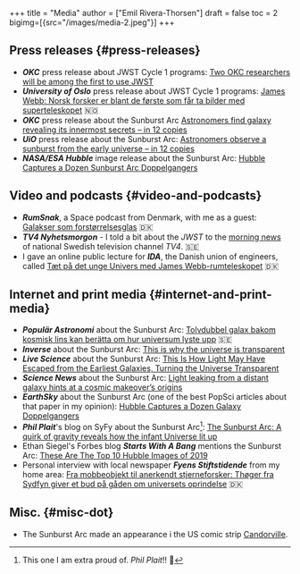 +++
title = "Media"
author = ["Emil Rivera-Thorsen"]
draft = false
toc = 2
bigimg=[{src="/images/media-2.jpeg"}]
+++

## Press releases {#press-releases}

-   **_OKC_** press release about JWST Cycle 1 programs: [Two OKC researchers will be
    among the first to use JWST](http://www.okc.albanova.se/about-us/news/two-okc-researchers-will-be-among-the-first-to-use-jwst-1.550563)
-   **_University of Oslo_** press release about JWST Cycle 1 programs: [James Webb:
    Norsk forsker er blant de første som får ta bilder med superteleskopet](https://titan.uio.no/universet/2022/james-webb-norsk-forsker-er-blant-de-foerste-som-far-ta-bilder-med-superteleskopet)  🇳🇴
-   **_OKC_** press release about the Sunburst Arc [Astronomers find galaxy revealing its
    innermost secrets – in 12 copies](http://www.okc.albanova.se/about-us/news/astronomers-find-galaxy-revealing-its-innermost-secrets-in-12-copies-1.462081)
-   **_UiO_** press release about the Sunburst Arc: [Astronomers observe a sunburst from
    the early universe – in 12 copies](https://titan.uio.no/universet-naturvitenskap-english/2019/astronomers-observe-sunburst-early-universe-12-copies)
-   **_NASA/ESA Hubble_** image release about the Sunburst Arc: [Hubble Captures a
    Dozen Sunburst Arc Doppelgangers](https://esahubble.org/news/heic1920/)


## Video and podcasts {#video-and-podcasts}

-   **_RumSnak_**, a Space podcast from Denmark, with me as a guest: [Galakser som
    forstørrelsesglas](https://rumsnak.fireside.fm/29) 🇩🇰
-   **_TV4 Nyhetsmorgon_** - I told a bit about the _JWST_ to the [morning news](https://www.youtube.com/watch?v=3pPMlz53WHU) of
    national Swedish television channel _TV4_. 🇸🇪
-   I gave an online public lecture for **_IDA_**, the Danish union of engineers,
    called [Tæt på det unge Univers med James Webb-rumteleskopet](https://videos.ida.dk/media/T%C3%A6t+p%C3%A5+det+unge+Univers+med+James+Webb-rumteleskopet+/1_1cbv4huj) 🇩🇰


## Internet and print media {#internet-and-print-media}

-   **_Populär Astronomi_** about the Sunburst Arc: [Tolvdubbel galax bakom kosmisk
    lins kan berätta om hur universum lyste upp](https://www.popularastronomi.se/2019/11/tolvdubbel-galax-bakom-kosmisk-lins-kan-beratta-om-hur-universum-lyste-upp/) 🇸🇪
-   **_Inverse_** about the Sunburst Arc: [This is why the universe is transparent](https://www.inverse.com/article/60764-study-shows-ionizing-photons-escape-galaxies)
-   **_Live Science_** about the Sunburst Arc: [This Is How Light May Have
    Escaped from the Earliest Galaxies, Turning the Universe Transparent](https://www.livescience.com/ionizing-photons-escape-galaxies-small-channels.html)
-   **_Science News_** about the Sunburst Arc: [Light leaking from a distant galaxy hints
    at a cosmic makeover’s origins](https://www.sciencenews.org/article/light-leaking-distant-galaxy-hints-reionization-origins)
-   **_EarthSky_** about the Sunburst Arc (one of the best PopSci articles about that
    paper in my opinion): [Hubble Captures a Dozen Galaxy Doppelgangers](https://earthsky.org/space/hubble-image-dozen-sunburst-arc-doppelgangers/)
-   **_Phil Plait_**'s blog on SyFy about the Sunburst Arc[^fn:1]: [The Sunburst Arc: A
    quirk of gravity reveals how the infant Universe lit up](https://www.syfy.com/syfy-wire/sunburst-arc-reveals-how-infant-universe-lit-up)
-   Ethan Siegel's Forbes blog **_Starts With A Bang_** mentions the Sunburst Arc:
    [These Are The Top 10 Hubble Images of 2019](https://www.forbes.com/sites/startswithabang/2019/12/02/these-are-the-top-10-hubble-images-of-2019/#51ffcf5e3795)
-   Personal interview with local newspaper **_Fyens Stiftstidende_** from my home
    area: [Fra mobbeobjekt til anerkendt stjerneforsker: Thøger fra Sydfyn giver et
    bud på gåden om universets oprindelse](https://fyens.dk/faaborg-midtfyn/fra-mobbeobjekt-til-anerkendt-stjerneforsker-thoeger-fra-sydfyn-giver-et-bud-paa-gaaden-om-universets-oprindelse) 🇩🇰


## Misc. {#misc-dot}

-   The Sunburst Arc made an appearance i the US comic strip [Candorville](https://www.gocomics.com/candorville/2021/01/25).

[^fn:1]: This one I am extra proud of. _Phil Plait_!! 🤩